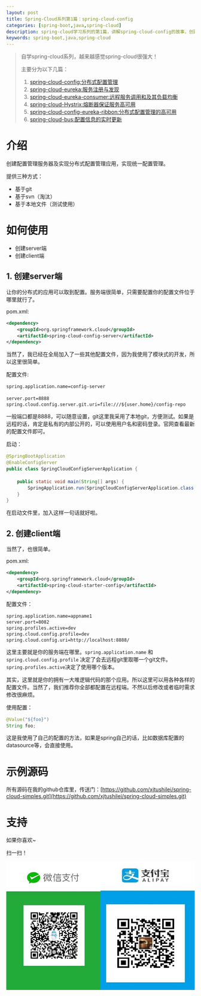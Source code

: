 ```yaml
---
layout: post
title: Spring-Cloud系列第1篇：spring-cloud-config
categories: [spring-boot,java,spring-cloud]
description: spring-cloud学习系列的第1篇，讲解spring-cloud-config的故事，创建配置管理服务器及实现分布式配置管理应用。
keywords: spring-boot,java,spring-cloud
---
```



> 自学spring-cloud系列，越来越感觉spring-cloud很强大！
>
>主要分为以下几篇：
> 1. [spring-cloud-config:分布式配置管理](http://www.xjtushilei.com/2017/06/12/spring-cloud-series-spring-cloud-config)
> 2. [spring-cloud-eureka:服务注册与发现](http://www.xjtushilei.com/2017/06/13/spring-cloud-series-spring-cloud-eureka)
> 3. [spring-cloud-eureka-consumer:远程服务调用和及其负载均衡](http://www.xjtushilei.com/2017/06/13/spring-cloud-series-spring-cloud-eureka-consumer)
> 4. [spring-cloud-Hystrix:熔断器保证服务高可用](http://www.xjtushilei.com/2017/06/13/spring-cloud-series-spring-cloud-Hystrix)
> 5. [spring-cloud-config-eureka-ribbon:分布式配置管理的高可用](http://www.xjtushilei.com/2017/06/13/spring-cloud-series-spring-cloud-config-eureka)
> 6. [spring-cloud-bus:配置信息的实时更新](http://www.xjtushilei.com/2017/06/14/spring-cloud-series-spring-cloud-bus)


# 介绍

创建配置管理服务器及实现分布式配置管理应用，实现统一配置管理。

提供三种方式：
- 基于git
- 基于svn（淘汰）
- 基于本地文件（测试使用）

# 如何使用

- 创建server端
- 创建client端
## 1. 创建server端

让你的分布式的应用可以取到配置。服务端很简单，只需要配置你的配置文件位于哪里就行了。

pom.xml:
```xml
<dependency>
    <groupId>org.springframework.cloud</groupId>
    <artifactId>spring-cloud-config-server</artifactId>
</dependency>
```

当然了，我已经在全局加入了一些其他配置文件，因为我使用了模块式的开发，所以这里很简单。

配置文件:

```properties
spring.application.name=config-server

server.port=8888
spring.cloud.config.server.git.uri=file:///${user.home}/config-repo

```
一般端口都是8888，可以随意设置，git这里我采用了本地git，方便测试。如果是远程的话，肯定是私有的内部公开的，可以使用用户名和密码登录。官网查看最新的配置文件即可。

启动：
```java
@SpringBootApplication
@EnableConfigServer
public class SpringCloudConfigServerApplication {

    public static void main(String[] args) {
        SpringApplication.run(SpringCloudConfigServerApplication.class, args);
    }
}
```
在启动文件里，加入这样一句话就好啦。



## 2. 创建client端

当然了，也很简单。

pom.xml:
```xml
<dependency>
    <groupId>org.springframework.cloud</groupId>
    <artifactId>spring-cloud-starter-config</artifactId>
</dependency>
```

配置文件：
```properties
spring.application.name=appname1
server.port=8082
spring.profiles.active=dev
spring.cloud.config.profile=dev
spring.cloud.config.uri=http://localhost:8888/
```

这里主要就是你的服务端在哪里。`spring.application.name` 和 `spring.cloud.config.profile` 决定了会去远程git里取哪一个git文件。`spring.profiles.active`决定了使用哪个版本。


其实，这里就是你的拥有一大堆逻辑代码的那个应用。所以这里可以用各种各样的配置文件。当然了，我们推荐你全部都配置在远程端。不然以后修改或者临时需求修改很麻烦。

使用配置：

```java
@Value("${foo}")
String foo;
```
这是我使用了自己的配置的方法，如果是spring自己的话，比如数据库配置的datasource等，会直接使用。

# 示例源码
所有源码在我的github仓库里，传送门：[https://github.com/xjtushilei/spring-cloud-simples.git](https://github.com/xjtushilei/spring-cloud-simples.git)

# 支持

如果你喜欢~

扫一扫！

<img src="/images/微信支付.JPG" width="50%" /><img src="/images/支付宝支付.JPG" width="50%" />


